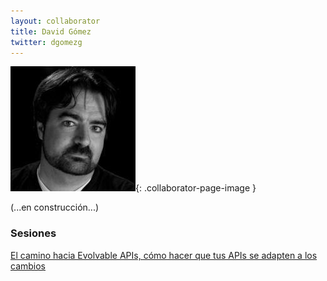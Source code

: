 ```yaml
---
layout: collaborator
title: David Gómez
twitter: dgomezg
---
```

![David Gómez](/img/colaboradores/david-gomez.jpg){: .collaborator-page-image }

(...en construcción...)

### Sesiones

[El camino hacia Evolvable APIs, cómo hacer que tus APIs se adapten a los cambios](/proxima-sesion)
